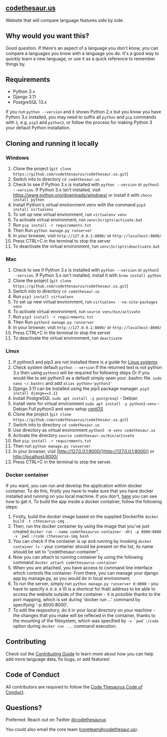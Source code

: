 ## [codethesaur.us](http://codethesaur.us/)
Website that will compare language features side by side.

## Why would you want this?
Good question. If there's an aspect of a language you don't know, you can compare a languages you know with a language you do. It's a good way to quickly learn a new language, or use it as a quick reference to remember things by.

## Requirements

* Python 3.x
* Django 3.11
* PostgreSQL 13.x

If you run `python --version` and it shows Python 2.x but you know you have
Python 3.x installed, you may need to suffix all `python` and `pip` commands
with `3`, e.g. `pip3` and `python3`, or follow the process for making Python
3 your default Python installation.

## Cloning and running it locally

### Windows

1. Clone the project (`git clone https://github.com/codethesaurus/codethesaur.us.git`)
1. Switch into to directory `cd codethesaur.us`
1. Check to see if Python 3.x is installed with `python --version` or `python3 --version`. If Python 3.x isn't installed, visit https://www.python.org/downloads/windows/ or install it with `choco install python`
1. Install Python's virtual environment venv with the command `pip3 install virtualenv`
1. To set up new virtual environment, run `virtualenv venv`
1. To activate virtual environment, run `venv\Scripts\activate.bat`
1. Run `pip install -r requirements.txt`
1. Then Run `python manage.py runserver`
1. In your browser, visit `http://127.0.0.1:8000/` or `http://localhost:8000/`
1. Press CTRL+C in the terminal to stop the server
1. To deactivate the virtual environment, run `venv\Scripts\deactivate.bat`

### Mac

1. Check to see if Python 3.x is installed with `python --version` or `python3 --version`. If Python 3.x isn't installed, install it with `brew install python`
1. Clone the project (`git clone https://github.com/codethesaurus/codethesaur.us.git`)
1. Switch into to directory `cd codethesaur.us`
1. Run `pip3 install virtualenv`
1. To set up new virtual environment, run `virtualenv --no-site-packages venv`
1. To activate virtual environment, run `source venv/bin/activate`
1. Run `pip3 install -r requirements.txt`
1. Then Run `python3 manage.py runserver`
1. In your browser, visit `http://127.0.0.1:8000/` or `http://localhost:8000/`
1. Press CTRL+C in the terminal to stop the server
1. To deactivate the virtual environment, run `deactivate`

### Linux 

1. If python3 and pip3 are not installed there is a guide for [Linux systems](https://www.tecmint.com/install-pip-in-linux/)
1. Check system default `python --version`
   If the returned text is not python 3.x then using `python3` will be required for following steps
   Or if you would like to set python3 as a default simply open your .bashrc file.
   `sudo nano ~/.bashrc` and add `alias python='python3'`
1. Django 3.11 can be installed using the pip3 package manager.
   `pip3 install django==3.11`
1. Install PostgreSQL `sudo apt install -y postgresql` - Debian
1. Install venv for virtual environment
   `sudo apt install -y python3-venv` - Debian
    Full python3 and venv setup [centOS](https://www.i2tutorials.com/how-to-install-python-set-up-programming-environment-on-centos/)
1. Clone the project (`git clone https://github.com/codethesaurus/codethesaur.us.git`)
1. Switch into to directory `cd codethesaur.us`
1. Use directory as virtual environment `python3 -m venv codethesaur.us`
1. Activate the directory `source codethesaur.us/bin/activate`
1. Run `pip install -r requirements.txt`
1. Then run `python manage.py runserver`
1. In your browser, visit [http://127.0.0.1:8000/](http://127.0.0.1:8000/) or [http://localhost:8000/](http://localhost:8000/)
1. Press CTRL+C in the terminal to stop the server.

### Docker container

If you want, you can run and develop the application within docker container. To do this, firstly you have to make sure that you have docker installed and running on you local machine. If you don't, [here](https://docs.docker.com/get-docker/) you can see how to get it.
To build the app inside a docker container, follow the following steps:

1. Firstly, build the docker image based on the supplied Dockerfile `docker build -t cthesaurus-img .`
1. Then, run the docker container by using the image that you've just created ``docker run --name codethesaurus-container -dti -p 8000:8000 -v `pwd`:/code cthesaurus-img bash``
1. You can check if the container is up and running by invoking `docker container ls` - your container should be present on the list, its name should be set to "codethesaur-container".
1. Now you can attach to running container by using the following command `docker attach codethesaurus-container`
1. When you are attached, you have access to command line interface which controls the container. From there, you can manage your django app by manage.py, as you would do in local environment. 
1. To run the server, simply run `python manage.py runserver 0:8000` - you have to specify `0.0.0.0` (0 is a shortcut for that) address to be able to access the website outside of the container - it is possible thanks to the port mapping, which is set during 'docker run ...' command by specifying '-p 8000:8000'.
1. To edit the respository, do it in your local directory on your machine - the changes that you make will be refleced in the container, thanks to the mounting of the filesystem, which was specified by ``-v `pwd`:/code`` option during `docker run ...` command execution.

## Contributing

Check out the [Contributing Guide](CONTRIBUTING.md) to learn more about how you can help add more language data, fix bugs, or add features!

## Code of Conduct

All contributors are required to follow the [Code Thesaurus Code of Conduct](CODE_OF_CONDUCT.md).

## Questions?

Preferred: Reach out on Twitter [@codethesaurus](https://twitter.com/codethesaurus)

You could also email the core team (coreteam@codethesaur.us).
